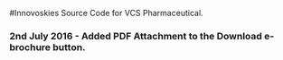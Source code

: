 #Innovoskies Source Code for VCS Pharmaceutical.
### 2nd July 2016 - Added PDF Attachment to the Download e-brochure button.
